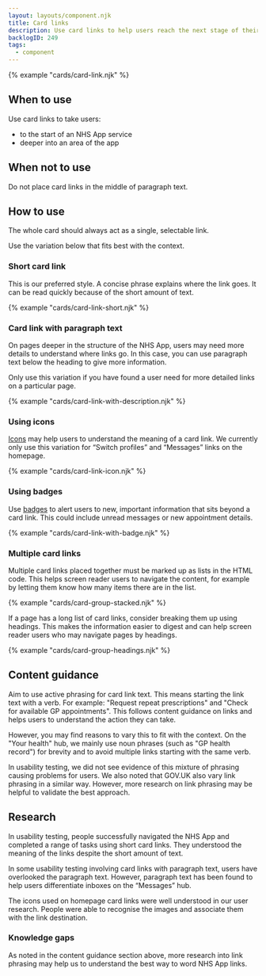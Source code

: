 ```yaml
---
layout: layouts/component.njk
title: Card links
description: Use card links to help users reach the next stage of their NHS App journey.
backlogID: 249
tags:
  - component
---
```


{% example "cards/card-link.njk" %}

## When to use

Use card links to take users:

- to the start of an NHS App service
- deeper into an area of the app

## When not to use

Do not place card links in the middle of paragraph text.

## How to use

The whole card should always act as a single, selectable link.

Use the variation below that fits best with the context.

### Short card link

This is our preferred style. A concise phrase explains where the link goes. It can be read quickly because of the short amount of text.

{% example "cards/card-link-short.njk" %}

### Card link with paragraph text

On pages deeper in the structure of the NHS App, users may need more details to understand where links go. In this case, you can use paragraph text below the heading to give more information.

Only use this variation if you have found a user need for more detailed links on a particular page.

{% example "cards/card-link-with-description.njk" %}

### Using icons

[Icons](/components/icons/) may help users to understand the meaning of a card link. We currently only use this variation for “Switch profiles” and “Messages” links on the homepage.

{% example "cards/card-link-icon.njk" %}

### Using badges

Use [badges](/components/badge/) to alert users to new, important information that sits beyond a card link. This could include unread messages or new appointment details.

{% example "cards/card-link-with-badge.njk" %}

### Multiple card links

Multiple card links placed together must be marked up as lists in the HTML code. This helps screen reader users to navigate the content, for example by letting them know how many items there are in the list.

{% example "cards/card-group-stacked.njk" %}

If a page has a long list of card links, consider breaking them up using headings. This makes the information easier to digest and can help screen reader users who may navigate pages by headings.

{% example "cards/card-group-headings.njk" %}

## Content guidance

Aim to use active phrasing for card link text. This means starting the link text with a verb. For example: "Request repeat prescriptions" and "Check for available GP appointments". This follows content guidance on links and helps users to understand the action they can take.

However, you may find reasons to vary this to fit with the context. On the "Your health" hub, we mainly use noun phrases (such as "GP health record") for brevity and to avoid multiple links starting with the same verb.

In usability testing, we did not see evidence of this mixture of phrasing causing problems for users. We also noted that GOV.UK also vary link phrasing in a similar way. However, more research on link phrasing may be helpful to validate the best approach.

## Research

In usability testing, people successfully navigated the NHS App and completed a range of tasks using short card links. They understood the meaning of the links despite the short amount of text.

In some usability testing involving card links with paragraph text, users have overlooked the paragraph text. However, paragraph text has been found to help users differentiate inboxes on the “Messages” hub.

The icons used on homepage card links were well understood in our user research. People were able to recognise the images and associate them with the link destination.

### Knowledge gaps

As noted in the content guidance section above, more research into link phrasing may help us to understand the best way to word NHS App links.
